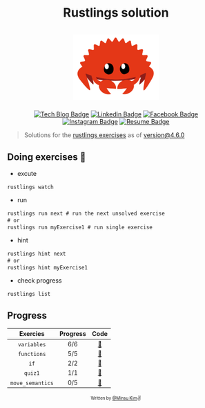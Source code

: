 <h1 align="center">
  <div>Rustlings solution</div><br>
  <img src="logo.png" alt="fp-ts" width="200">
</h1>

<div align="center">

[![Tech Blog Badge](http://img.shields.io/badge/-Tech%20blog-000000?style=flat-square&logo=github&link=https://alstn2468.github.io/)](https://alstn2468.github.io/) [![Linkedin Badge](https://img.shields.io/badge/-LinkedIn-blue?style=flat-square&logo=Linkedin&logoColor=white&link=https://www.linkedin.com/in/minsu-kim-336289160/)](https://www.linkedin.com/in/minsu-kim-336289160/) [![Facebook Badge](https://img.shields.io/badge/Facebook-1877f2?style=flat-square&logo=facebook&logoColor=white&link=https://www.facebook.com/alstn2468)](https://www.facebook.com/alstn2468) [![Instagram Badge](https://img.shields.io/badge/Instagram-ff69b4?style=flat-square&logo=instagram&logoColor=white&link=https://www.instagram.com/minsu._.0102/)](https://www.instagram.com/minsu._.0102/) [![Resume Badge](https://img.shields.io/badge/Resume-663399?style=flat-square&logo=gatsby&logoColor=white&link=https://alstn2468.github.io/Gatsby_Resume/)](https://alstn2468.github.io/Gatsby_Resume/)

</div>

> Solutions for the [rustlings exercises](https://github.com/rust-lang/rustlings) as of version@4.6.0

## Doing exercises 🏃

- excute

```shell
rustlings watch
```

- run

```shell
rustlings run next # run the next unsolved exercise
# or
rustlings run myExercise1 # run single exercise
```

- hint

```shell
rustlings hint next
# or
rustlings hint myExercise1
```

- check progress

```shell
rustlings list
```

## Progress

| Exercies         | Progress  | Code                                                                                          |
| :--------------: | :-------: | :-------------------------------------------------------------------------------------------: |
| `variables`      | 6/6       | [:link:](https://github.com/alstn2468/rustlings-solution/tree/main/exercises/variables)       |
| `functions`      | 5/5       | [:link:](https://github.com/alstn2468/rustlings-solution/tree/main/exercises/functions)       |
| `if`             | 2/2       | [:link:](https://github.com/alstn2468/rustlings-solution/tree/main/exercises/if)              |
| `quiz1`          | 1/1       | [:link:](https://github.com/alstn2468/rustlings-solution/tree/main/exercises/quiz1.rs)        |
| `move_semantics` | 0/5       | [:link:](https://github.com/alstn2468/rustlings-solution/tree/main/exercises/move_semantics)  |

<div align="center">

<sub><sup>Written by <a href="https://github.com/alstn2468">@Minsu Kim</a></sup></sub><small>✌</small>

</div>